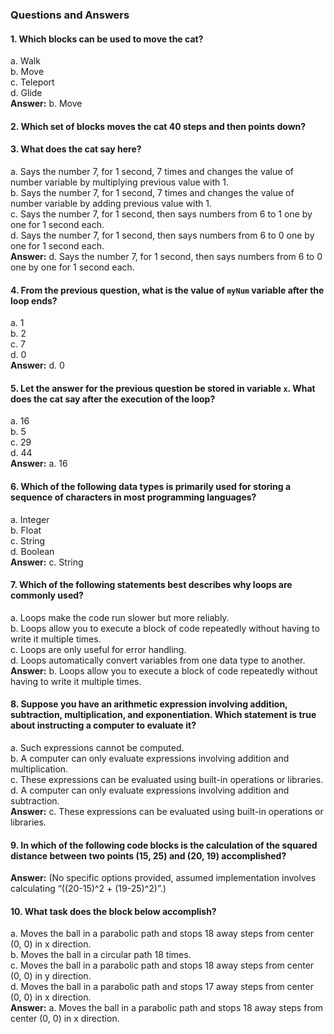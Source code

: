 ### Questions and Answers

#### **1. Which blocks can be used to move the cat?**
  a. Walk  
  b. Move  
  c. Teleport  
  d. Glide  
**Answer:** b. Move

#### **2. Which set of blocks moves the cat 40 steps and then points down?**

#### **3. What does the cat say here?**  
  a. Says the number 7, for 1 second, 7 times and changes the value of number variable by multiplying previous value with 1.  
  b. Says the number 7, for 1 second, 7 times and changes the value of number variable by adding previous value with 1.  
  c. Says the number 7, for 1 second, then says numbers from 6 to 1 one by one for 1 second each.  
  d. Says the number 7, for 1 second, then says numbers from 6 to 0 one by one for 1 second each.  
**Answer:** d. Says the number 7, for 1 second, then says numbers from 6 to 0 one by one for 1 second each.

#### **4. From the previous question, what is the value of `myNum` variable after the loop ends?**
  a. 1  
  b. 2  
  c. 7  
  d. 0  
**Answer:** d. 0

#### **5. Let the answer for the previous question be stored in variable `x`. What does the cat say after the execution of the loop?**
  a. 16  
  b. 5  
  c. 29  
  d. 44  
**Answer:** a. 16

#### **6. Which of the following data types is primarily used for storing a sequence of characters in most programming languages?** 
  a. Integer  
  b. Float  
  c. String  
  d. Boolean  
**Answer:** c. String

#### **7. Which of the following statements best describes why loops are commonly used?**
  a. Loops make the code run slower but more reliably.  
  b. Loops allow you to execute a block of code repeatedly without having to write it multiple times.  
  c. Loops are only useful for error handling.  
  d. Loops automatically convert variables from one data type to another.  
**Answer:** b. Loops allow you to execute a block of code repeatedly without having to write it multiple times.

#### **8. Suppose you have an arithmetic expression involving addition, subtraction, multiplication, and exponentiation. Which statement is true about instructing a computer to evaluate it?**
  a. Such expressions cannot be computed.  
  b. A computer can only evaluate expressions involving addition and multiplication.  
  c. These expressions can be evaluated using built-in operations or libraries.  
  d. A computer can only evaluate expressions involving addition and subtraction.  
**Answer:** c. These expressions can be evaluated using built-in operations or libraries.

#### **9. In which of the following code blocks is the calculation of the squared distance between two points (15, 25) and (20, 19) accomplished?**
**Answer:** (No specific options provided, assumed implementation involves calculating “((20-15)^2 + (19-25)^2)”.)

#### **10. What task does the block below accomplish?**
  a. Moves the ball in a parabolic path and stops 18 away steps from center (0, 0) in x direction.  
  b. Moves the ball in a circular path 18 times.  
  c. Moves the ball in a parabolic path and stops 18 away steps from center (0, 0) in y direction.  
  d. Moves the ball in a parabolic path and stops 17 away steps from center (0, 0) in x direction.  
**Answer:** a. Moves the ball in a parabolic path and stops 18 away steps from center (0, 0) in x direction.
